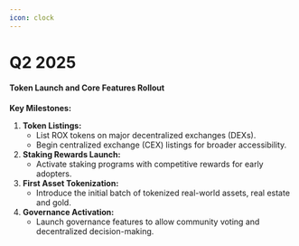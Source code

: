```yaml
---
icon: clock
---
```


# Q2 2025

#### **Token Launch and Core Features Rollout**

**Key Milestones:**

1. **Token Listings:**
   * List ROX tokens on major decentralized exchanges (DEXs).
   * Begin centralized exchange (CEX) listings for broader accessibility.
2. **Staking Rewards Launch:**
   * Activate staking programs with competitive rewards for early adopters.
3. **First Asset Tokenization:**
   * Introduce the initial batch of tokenized real-world assets, real estate and gold.
4. **Governance Activation:**
   * Launch governance features to allow community voting and decentralized decision-making.
